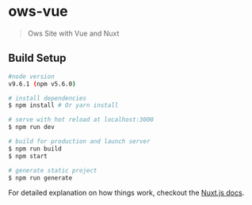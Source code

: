# ows-vue

> Ows Site with Vue and Nuxt

## Build Setup

``` bash
#node version
v9.6.1 (npm v5.6.0)

# install dependencies
$ npm install # Or yarn install

# serve with hot reload at localhost:3000
$ npm run dev

# build for production and launch server
$ npm run build
$ npm start

# generate static project
$ npm run generate
```

For detailed explanation on how things work, checkout the [Nuxt.js docs](https://github.com/nuxt/nuxt.js).
